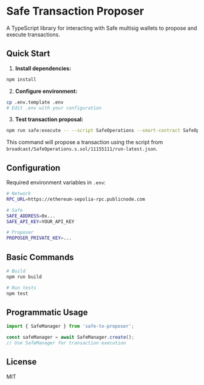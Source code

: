 # Safe Transaction Proposer

A TypeScript library for interacting with Safe multisig wallets to propose and execute transactions.

## Quick Start

1. **Install dependencies:**
```bash
npm install
```

2. **Configure environment:**
```bash
cp .env.template .env
# Edit .env with your configuration
```

3. **Test transaction proposal:**
```bash
npm run safe:execute -- --script SafeOperations --smart-contract SafeOperations --rpc-url https://ethereum-sepolia-rpc.publicnode.com
```

This command will propose a transaction using the script from `broadcast/SafeOperations.s.sol/11155111/run-latest.json`.

## Configuration

Required environment variables in `.env`:

```bash
# Network
RPC_URL=https://ethereum-sepolia-rpc.publicnode.com

# Safe
SAFE_ADDRESS=0x...
SAFE_API_KEY=YOUR_API_KEY

# Proposer
PROPOSER_PRIVATE_KEY=...
```

## Basic Commands

```bash
# Build
npm run build

# Run tests
npm test
```

## Programmatic Usage

```typescript
import { SafeManager } from 'safe-tx-proposer';

const safeManager = await SafeManager.create();
// Use SafeManager for transaction execution
```

## License

MIT
